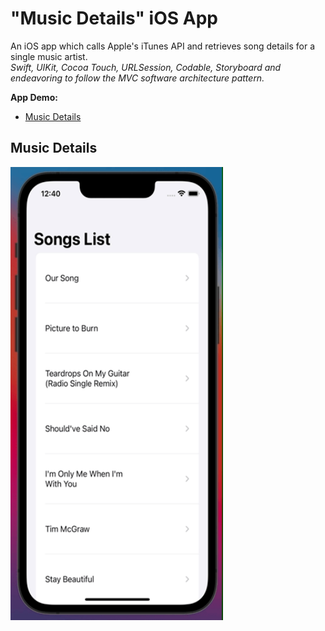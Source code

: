 # "Music Details" iOS App

An iOS app which calls Apple's iTunes API and retrieves song details for a single music artist.
<br />
*Swift, UIKit, Cocoa Touch, URLSession, Codable, Storyboard and endeavoring to follow the MVC software architecture pattern.*

**App Demo:**
- [Music Details](#music-details)


## Music Details
<img src="https://github.com/CompSci01x/music-details/blob/main/MusicDetails-DemoGifs/MusicDetails.gif" width="340" height="725" />

<p>&nbsp;</p>

